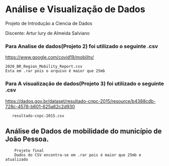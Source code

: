 # Análise e Visualização de Dados
Projeto de Introdução a Ciencia de Dados

Discente: Artur Iury de Almeida Salviano


### Para Analise de dados(Projeto 2) foi utilizado o seguinte .csv
https://www.google.com/covid19/mobility/

    2020_BR_Region_Mobility_Report.csv
    Esta em .rar pois o arquivo é maior que 25mb

### Para A visualização de dados(Projeto 3) foi utilizado o seguinte .csv
https://dados.gov.br/dataset/resultado-cnpc-2015/resource/b4388cdb-728c-4578-b601-625a62c2d930

       resultado-cnpc-2015.csv

## Análise de Dados de mobilidade do município de João Pessoa.
    
        Projeto final
        Dados do CSV encontra-se em .rar pois é maior que 25mb e atualizado
